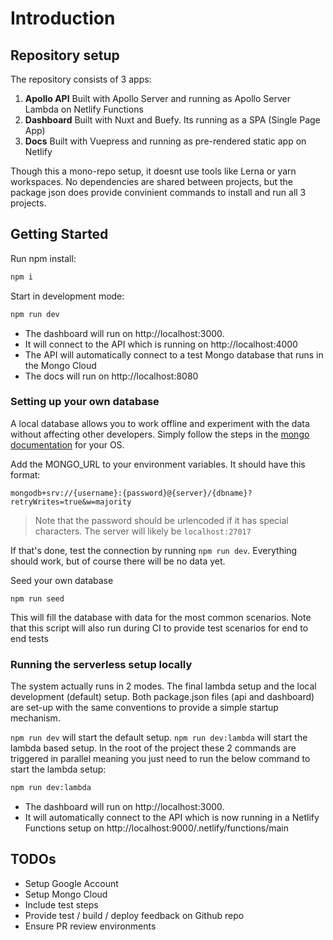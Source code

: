 # Introduction

## Repository setup

The repository consists of 3 apps: 

1. **Apollo API** Built with Apollo Server and running as Apollo Server Lambda on Netlify Functions
2. **Dashboard** Built with Nuxt and Buefy. Its running as a SPA (Single Page App)
3. **Docs** Built with Vuepress and running as pre-rendered static app on Netlify

Though this a mono-repo setup, it doesnt use tools like Lerna or yarn workspaces. No dependencies are 
shared between projects, but the package json does provide convinient commands to install and run 
all 3 projects.
    
## Getting Started

Run npm install:

```bash
npm i
```

Start in development mode:

```bash
npm run dev
```

- The dashboard will run on http://localhost:3000.
- It will connect to the API which is running on http://localhost:4000
- The API will automatically connect to a test Mongo database that runs in the Mongo Cloud
- The docs will run on http://localhost:8080

### Setting up your own database
A local database allows you to work offline and experiment with the data without affecting other 
developers. Simply follow the steps in the [mongo documentation]() for your OS.

Add the MONGO_URL to your environment variables. It should have this format:

```
mongodb+srv://{username}:{password}@{server}/{dbname}?retryWrites=true&w=majority
```

> Note that the password should be urlencoded if it has special characters. The server will likely be 
> `localhost:27017`

If that's done, test the connection by running `npm run dev`. Everything should work, but 
of course there will be no data yet. 

Seed your own database 
```
npm run seed
``` 

This will fill the database with data for the most common scenarios. Note that this script will 
also run during CI to provide test scenarios for end to end tests

### Running the serverless setup locally

The system actually runs in 2 modes. The final lambda setup and the local development (default) setup.
Both package.json files (api and dashboard) are set-up with the same conventions to provide a simple startup 
mechanism. 

`npm run dev` will start the default setup. `npm run dev:lambda` will start the lambda based setup. 
In the root of the project these 2 commands are triggered in parallel meaning you just need to run the 
below command to start the lambda setup:

```bash
npm run dev:lambda
```

- The dashboard will run on http://localhost:3000.
- It will automatically connect to the API which is now running in a Netlify Functions 
setup on http://localhost:9000/.netlify/functions/main

## TODOs

- Setup Google Account
- Setup Mongo Cloud
- Include test steps
- Provide test / build / deploy feedback on Github repo
- Ensure PR review environments
